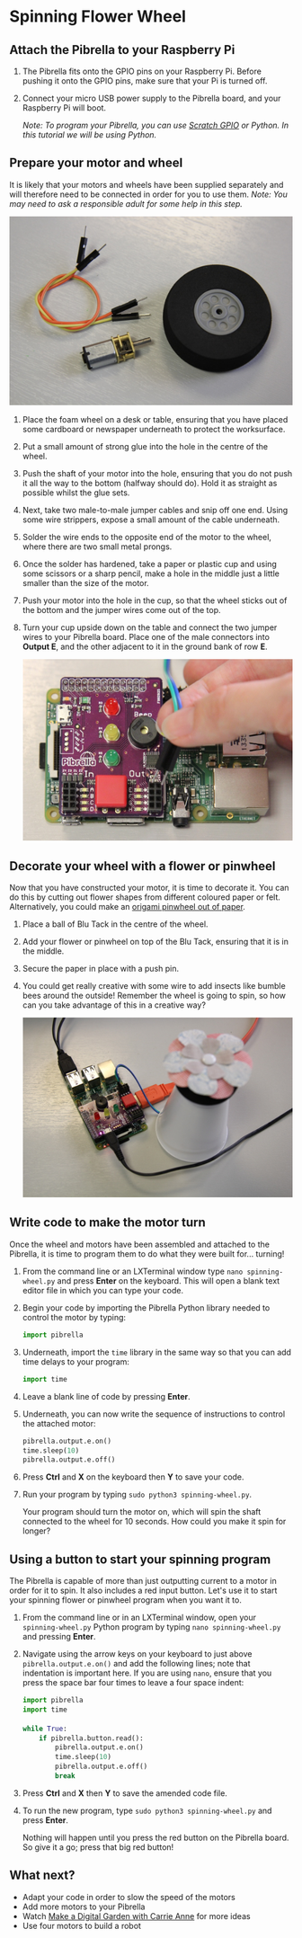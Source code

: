 # Spinning Flower Wheel

## Attach the Pibrella to your Raspberry Pi

1. The Pibrella fits onto the GPIO pins on your Raspberry Pi. Before pushing it onto the GPIO pins, make sure that your Pi is turned off.

1. Connect your micro USB power supply to the Pibrella board, and your Raspberry Pi will boot.

    *Note: To program your Pibrella, you can use [Scratch GPIO](http://cymplecy.github.io/scratch_gpio/) or Python. In this tutorial we will be using Python.*

## Prepare your motor and wheel

It is likely that your motors and wheels have been supplied separately and will therefore need to be connected in order for you to use them. *Note: You may need to ask a responsible adult for some help in this step.*

  ![](images/hardware.JPG)

1. Place the foam wheel on a desk or table, ensuring that you have placed some cardboard or newspaper underneath to protect the worksurface.

1. Put a small amount of strong glue into the hole in the centre of the wheel.

1. Push the shaft of your motor into the hole, ensuring that you do not push it all the way to the bottom (halfway should do). Hold it as straight as possible whilst the glue sets.

1. Next, take two male-to-male jumper cables and snip off one end. Using some wire strippers, expose a small amount of the cable underneath.

1. Solder the wire ends to the opposite end of the motor to the wheel, where there are two small metal prongs.

1. Once the solder has hardened, take a paper or plastic cup and using some scissors or a sharp pencil, make a hole in the middle just a little smaller than the size of the motor.

1. Push your motor into the hole in the cup, so that the wheel sticks out of the bottom and the jumper wires come out of the top.

1. Turn your cup upside down on the table and connect the two jumper wires to your Pibrella board. Place one of the male connectors into **Output E**, and the other adjacent to it in the ground bank of row **E**.

    ![](images/setup.JPG)

## Decorate your wheel with a flower or pinwheel

Now that you have constructed your motor, it is time to decorate it. You can do this by cutting out flower shapes from different coloured paper or felt. Alternatively, you could make an [origami pinwheel out of paper](http://www.wikihow.com/Make-an-Origami-Pinwheel).

1. Place a ball of Blu Tack in the centre of the wheel.

1. Add your flower or pinwheel on top of the Blu Tack, ensuring that it is in the middle.

1. Secure the paper in place with a push pin.

1. You could get really creative with some wire to add insects like bumble bees around the outside! Remember the wheel is going to spin, so how can you take advantage of this in a creative way?

    ![](images/spinning-flower.JPG)

## Write code to make the motor turn

Once the wheel and motors have been assembled and attached to the Pibrella, it is time to program them to do what they were built for... turning!

1. From the command line or an LXTerminal window type `nano spinning-wheel.py` and press **Enter** on the keyboard. This will open a blank text editor file in which you can type your code.

1. Begin your code by importing the Pibrella Python library needed to control the motor by typing:

    ```python
    import pibrella
    ```

1. Underneath, import the `time` library in the same way so that you can add time delays to your program:

    ```python
    import time
    ```
1. Leave a blank line of code by pressing **Enter**.

1. Underneath, you can now write the sequence of instructions to control the attached motor:

    ```python
    pibrella.output.e.on()
    time.sleep(10)
    pibrella.output.e.off()
    ```

1. Press **Ctrl** and **X** on the keyboard then **Y** to save your code.

1. Run your program by typing `sudo python3 spinning-wheel.py`.

    Your program should turn the motor on, which will spin the shaft connected to the wheel for 10 seconds. How could you make it spin for longer?

## Using a button to start your spinning program

The Pibrella is capable of more than just outputting current to a motor in order for it to spin. It also includes a red input button. Let's use it to start your spinning flower or pinwheel program when you want it to.

1. From the command line or in an LXTerminal window, open your `spinning-wheel.py` Python program by typing `nano spinning-wheel.py` and pressing **Enter**.

1. Navigate using the arrow keys on your keyboard to just above `pibrella.output.e.on()` and add the following lines; note that indentation is important here. If you are using `nano`, ensure that you press the space bar four times to leave a four space indent:

    ```python
    import pibrella
    import time

    while True:
        if pibrella.button.read():
            pibrella.output.e.on()
            time.sleep(10)
            pibrella.output.e.off()
            break
    ```

1. Press **Ctrl** and **X** then **Y** to save the amended code file.

1. To run the new program, type `sudo python3 spinning-wheel.py` and press **Enter**.

    Nothing will happen until you press the red button on the Pibrella board. So give it a go; press that big red button!

## What next?

- Adapt your code in order to slow the speed of the motors
- Add more motors to your Pibrella
- Watch [Make a Digital Garden with Carrie Anne](https://www.youtube.com/watch?v=4Fs7y7gZIag) for more ideas
- Use four motors to build a robot
